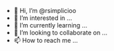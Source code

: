 - 👋 Hi, I’m @rsimplicioo
- 👀 I’m interested in ...
- 🌱 I’m currently learning ...
- 💞️ I’m looking to collaborate on ...
- 📫 How to reach me ...

<!---
rsimplicioo/rsimplicioo is a ✨ special ✨ repository because its `README.md` (this file) appears on your GitHub profile.
You can click the Preview link to take a look at your changes.
--->
